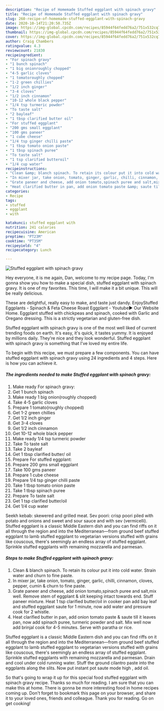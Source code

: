 ```yaml
---
description: "Recipe of Homemade Stuffed eggplant with spinach gravy"
title: "Recipe of Homemade Stuffed eggplant with spinach gravy"
slug: 260-recipe-of-homemade-stuffed-eggplant-with-spinach-gravy
date: 2020-10-14T21:20:50.735Z
image: https://img-global.cpcdn.com/recipes/85944f64fedd76a2/751x532cq70/stuffed-eggplant-with-spinach-gravy-recipe-main-photo.jpg
thumbnail: https://img-global.cpcdn.com/recipes/85944f64fedd76a2/751x532cq70/stuffed-eggplant-with-spinach-gravy-recipe-main-photo.jpg
cover: https://img-global.cpcdn.com/recipes/85944f64fedd76a2/751x532cq70/stuffed-eggplant-with-spinach-gravy-recipe-main-photo.jpg
author: Craig Chambers
ratingvalue: 4.3
reviewcount: 21830
recipeingredient:
- "For spinach gravy"
- "1 bunch spinach"
- "1 big onionroughly chopped"
- "4-5 garlic cloves"
- "1 tomatoroughly chopped"
- "1-2 green chillies"
- "1/2 inch ginger"
- "3-4 cloves"
- "1/2 inch cinnamon"
- "10-12 whole black pepper"
- "1/4 tsp turmeric powder"
- "To taste salt"
- "2 bayleaf"
- "1 tbsp clarified butter oil"
- "For stuffed eggplant"
- "200 gms small eggplant"
- "100 gms paneer"
- "1 cube cheese"
- "1/4 tsp ginger chilli paste"
- "1 tbsp tomato onion paste"
- "1 tbsp spinach puree"
- "To taste salt"
- "1 tsp clarified butteroil"
- "1/4 cup water"
recipeinstructions:
- "Clean &amp; blanch spinach. To retain its colour put it into cold water. Strain water and churn to fine paste."
- "In mixer jar, take onion, tomato, ginger, garlic, chilli, cinnamon, cloves, pepper, cumin &amp; churn to fine paste."
- "Grate paneer and cheese, add onion tomato,spinach puree and salt,mix well. Remove stem of eggplant &amp; slit keeping intact towards end. Stuff paneer mixture. Heat 1 tsp clarified butter/oil in cooker pan add bay leaf and stuffed eggplant saute for 1 minute, now add water and pressure cook for 2 whistle."
- "Heat clarified butter in pan, add onion tomato paste &amp; saute till it leaves pan, now add spinach puree, turmeric powder and salt. Mix well now add brinjal cook for 4-5 minutes. Serve with paratha or rice."
categories:
- Recipe
tags:
- stuffed
- eggplant
- with

katakunci: stuffed eggplant with 
nutrition: 241 calories
recipecuisine: American
preptime: "PT23M"
cooktime: "PT35M"
recipeyield: "4"
recipecategory: Lunch

---
```



![Stuffed eggplant with spinach gravy](https://img-global.cpcdn.com/recipes/85944f64fedd76a2/751x532cq70/stuffed-eggplant-with-spinach-gravy-recipe-main-photo.jpg)

Hey everyone, it is me again, Dan, welcome to my recipe page. Today, I'm gonna show you how to make a special dish, stuffed eggplant with spinach gravy. It is one of my favorites. This time, I will make it a bit unique. This will be really delicious.

These are delightful, really easy to make, and taste just dandy. EnjoyStuffed Eggplants - Spinach &amp; Feta Cheese Roast Eggplant - Youtube► Our Website Home. Eggplant stuffed with chickpeas and spinach, cooked with Garlic and Oregano dressing. This is a strictly vegetarian and gluten-free dish.

Stuffed eggplant with spinach gravy is one of the most well liked of current trending foods on earth. It's easy, it's quick, it tastes yummy. It is enjoyed by millions daily. They're nice and they look wonderful. Stuffed eggplant with spinach gravy is something that I've loved my entire life.


To begin with this recipe, we must prepare a few components. You can have stuffed eggplant with spinach gravy using 24 ingredients and 4 steps. Here is how you can achieve it.

<!--inarticleads1-->

##### The ingredients needed to make Stuffed eggplant with spinach gravy:

1. Make ready For spinach gravy:
1. Get 1 bunch spinach
1. Make ready 1 big onion(roughly chopped)
1. Take 4-5 garlic cloves
1. Prepare 1 tomato(roughly chopped)
1. Get 1-2 green chillies
1. Get 1/2 inch ginger
1. Get 3-4 cloves
1. Get 1/2 inch cinnamon
1. Get 10-12 whole black pepper
1. Make ready 1/4 tsp turmeric powder
1. Take To taste salt
1. Take 2 bayleaf
1. Get 1 tbsp clarified butter/ oil
1. Prepare For stuffed eggplant:
1. Prepare 200 gms small eggplant
1. Take 100 gms paneer
1. Prepare 1 cube cheese
1. Prepare 1/4 tsp ginger chilli paste
1. Take 1 tbsp tomato onion paste
1. Take 1 tbsp spinach puree
1. Prepare To taste salt
1. Get 1 tsp clarified butter/oil
1. Get 1/4 cup water


Seekh kebab: skewered and grilled meat. Sev poori: crisp poori piled with potato and onions and sweet and sour sauce and with sev (vermicelli). Stuffed eggplant is a classic Middle Eastern dish and you can find riffs on it all through the region and into the Mediterranean—from ground beef stuffed eggplant to lamb stuffed eggplant to vegetarian versions stuffed with grains like couscous, there&#39;s seemingly an endless array of stuffed eggplant. Sprinkle stuffed eggplants with remaining mozzarella and parmesan. 

<!--inarticleads2-->

##### Steps to make Stuffed eggplant with spinach gravy:

1. Clean &amp; blanch spinach. To retain its colour put it into cold water. Strain water and churn to fine paste.
1. In mixer jar, take onion, tomato, ginger, garlic, chilli, cinnamon, cloves, pepper, cumin &amp; churn to fine paste.
1. Grate paneer and cheese, add onion tomato,spinach puree and salt,mix well. Remove stem of eggplant &amp; slit keeping intact towards end. Stuff paneer mixture. Heat 1 tsp clarified butter/oil in cooker pan add bay leaf and stuffed eggplant saute for 1 minute, now add water and pressure cook for 2 whistle.
1. Heat clarified butter in pan, add onion tomato paste &amp; saute till it leaves pan, now add spinach puree, turmeric powder and salt. Mix well now add brinjal cook for 4-5 minutes. Serve with paratha or rice.


Stuffed eggplant is a classic Middle Eastern dish and you can find riffs on it all through the region and into the Mediterranean—from ground beef stuffed eggplant to lamb stuffed eggplant to vegetarian versions stuffed with grains like couscous, there&#39;s seemingly an endless array of stuffed eggplant. Sprinkle stuffed eggplants with remaining mozzarella and parmesan. Drain and cool under cold running water. Stuff the ground cilantro paste into the eggplants along the slits. Now put instant pot saute mode high , add oil. 

So that's going to wrap it up for this special food stuffed eggplant with spinach gravy recipe. Thanks so much for reading. I am sure that you can make this at home. There is gonna be more interesting food in home recipes coming up. Don't forget to bookmark this page on your browser, and share it to your loved ones, friends and colleague. Thank you for reading. Go on get cooking!
